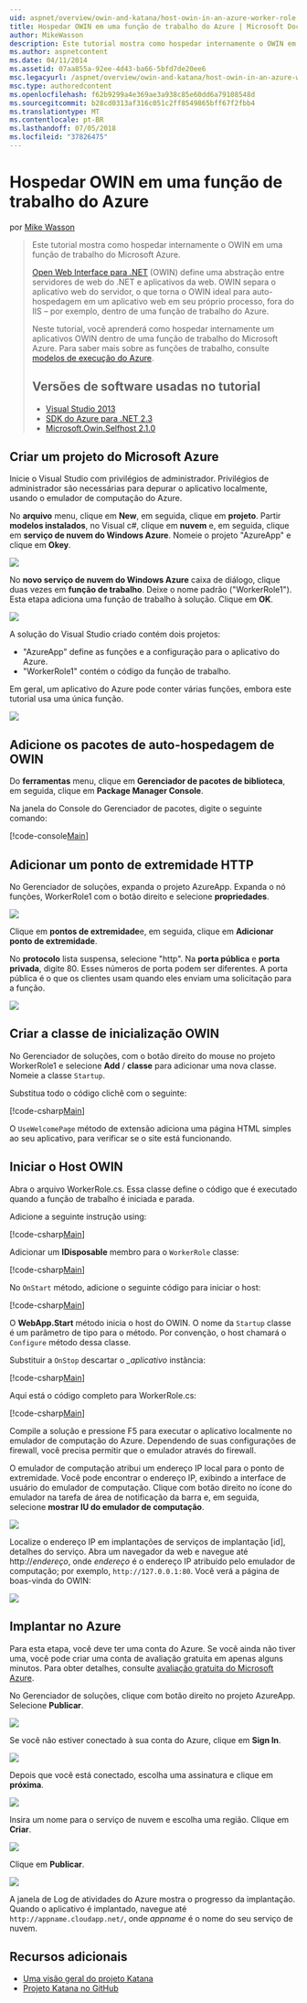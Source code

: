 ```yaml
---
uid: aspnet/overview/owin-and-katana/host-owin-in-an-azure-worker-role
title: Hospedar OWIN em uma função de trabalho do Azure | Microsoft Docs
author: MikeWasson
description: Este tutorial mostra como hospedar internamente o OWIN em uma função de trabalho do Microsoft Azure. Open Web Interface para .NET (OWIN) define uma abstração entre o servidor de web do .NET...
ms.author: aspnetcontent
ms.date: 04/11/2014
ms.assetid: 07aa855a-92ee-4d43-ba66-5bfd7de20ee6
msc.legacyurl: /aspnet/overview/owin-and-katana/host-owin-in-an-azure-worker-role
msc.type: authoredcontent
ms.openlocfilehash: f62b9299a4e369ae3a938c85e60dd6a79108548d
ms.sourcegitcommit: b28cd0313af316c051c2ff8549865bff67f2fbb4
ms.translationtype: MT
ms.contentlocale: pt-BR
ms.lasthandoff: 07/05/2018
ms.locfileid: "37826475"
---
```

<a name="host-owin-in-an-azure-worker-role"></a>Hospedar OWIN em uma função de trabalho do Azure
====================
por [Mike Wasson](https://github.com/MikeWasson)

> Este tutorial mostra como hospedar internamente o OWIN em uma função de trabalho do Microsoft Azure.
> 
> [Open Web Interface para .NET](http://owin.org/) (OWIN) define uma abstração entre servidores de web do .NET e aplicativos da web. OWIN separa o aplicativo web do servidor, o que torna o OWIN ideal para auto-hospedagem em um aplicativo web em seu próprio processo, fora do IIS – por exemplo, dentro de uma função de trabalho do Azure.
> 
> Neste tutorial, você aprenderá como hospedar internamente um aplicativos OWIN dentro de uma função de trabalho do Microsoft Azure. Para saber mais sobre as funções de trabalho, consulte [modelos de execução do Azure](https://azure.microsoft.com/documentation/articles/fundamentals-application-models/#CloudServices).
> 
> ## <a name="software-versions-used-in-the-tutorial"></a>Versões de software usadas no tutorial
> 
> 
> - [Visual Studio 2013](https://www.microsoft.com/visualstudio/eng/2013-downloads)
> - [SDK do Azure para .NET 2.3](https://azure.microsoft.com/downloads/)
> - [Microsoft.Owin.Selfhost 2.1.0](http://www.nuget.org/packages/Microsoft.Owin.SelfHost/2.1.0)


## <a name="create-a-microsoft-azure-project"></a>Criar um projeto do Microsoft Azure

Inicie o Visual Studio com privilégios de administrador. Privilégios de administrador são necessárias para depurar o aplicativo localmente, usando o emulador de computação do Azure.

No **arquivo** menu, clique em **New**, em seguida, clique em **projeto**. Partir **modelos instalados**, no Visual c#, clique em **nuvem** e, em seguida, clique em **serviço de nuvem do Windows Azure**. Nomeie o projeto "AzureApp" e clique em **Okey**.

[![](host-owin-in-an-azure-worker-role/_static/image2.png)](host-owin-in-an-azure-worker-role/_static/image1.png)

No **novo serviço de nuvem do Windows Azure** caixa de diálogo, clique duas vezes em **função de trabalho**. Deixe o nome padrão ("WorkerRole1"). Esta etapa adiciona uma função de trabalho à solução. Clique em **OK**.

[![](host-owin-in-an-azure-worker-role/_static/image4.png)](host-owin-in-an-azure-worker-role/_static/image3.png)

A solução do Visual Studio criado contém dois projetos:

- &quot;AzureApp&quot; define as funções e a configuração para o aplicativo do Azure.
- &quot;WorkerRole1&quot; contém o código da função de trabalho.

Em geral, um aplicativo do Azure pode conter várias funções, embora este tutorial usa uma única função.

![](host-owin-in-an-azure-worker-role/_static/image5.png)

## <a name="add-the-owin-self-host-packages"></a>Adicione os pacotes de auto-hospedagem de OWIN

Do **ferramentas** menu, clique em **Gerenciador de pacotes de biblioteca**, em seguida, clique em **Package Manager Console**.

Na janela do Console do Gerenciador de pacotes, digite o seguinte comando:

[!code-console[Main](host-owin-in-an-azure-worker-role/samples/sample1.cmd)]

## <a name="add-an-http-endpoint"></a>Adicionar um ponto de extremidade HTTP

No Gerenciador de soluções, expanda o projeto AzureApp. Expanda o nó funções, WorkerRole1 com o botão direito e selecione **propriedades**.

![](host-owin-in-an-azure-worker-role/_static/image6.png)

Clique em **pontos de extremidade**e, em seguida, clique em **Adicionar ponto de extremidade**.

No **protocolo** lista suspensa, selecione "http". Na **porta pública** e **porta privada**, digite 80. Esses números de porta podem ser diferentes. A porta pública é o que os clientes usam quando eles enviam uma solicitação para a função.

[![](host-owin-in-an-azure-worker-role/_static/image8.png)](host-owin-in-an-azure-worker-role/_static/image7.png)

## <a name="create-the-owin-startup-class"></a>Criar a classe de inicialização OWIN

No Gerenciador de soluções, com o botão direito do mouse no projeto WorkerRole1 e selecione **Add** / **classe** para adicionar uma nova classe. Nomeie a classe `Startup`.

Substitua todo o código clichê com o seguinte:

[!code-csharp[Main](host-owin-in-an-azure-worker-role/samples/sample2.cs)]

O `UseWelcomePage` método de extensão adiciona uma página HTML simples ao seu aplicativo, para verificar se o site está funcionando.

## <a name="start-the-owin-host"></a>Iniciar o Host OWIN

Abra o arquivo WorkerRole.cs. Essa classe define o código que é executado quando a função de trabalho é iniciada e parada.

Adicione a seguinte instrução using:

[!code-csharp[Main](host-owin-in-an-azure-worker-role/samples/sample3.cs)]

Adicionar um **IDisposable** membro para o `WorkerRole` classe:

[!code-csharp[Main](host-owin-in-an-azure-worker-role/samples/sample4.cs)]

No `OnStart` método, adicione o seguinte código para iniciar o host:

[!code-csharp[Main](host-owin-in-an-azure-worker-role/samples/sample5.cs?highlight=5)]

O **WebApp.Start** método inicia o host do OWIN. O nome da `Startup` classe é um parâmetro de tipo para o método. Por convenção, o host chamará o `Configure` método dessa classe.

Substituir a `OnStop` descartar o  *\_aplicativo* instância:

[!code-csharp[Main](host-owin-in-an-azure-worker-role/samples/sample6.cs)]

Aqui está o código completo para WorkerRole.cs:

[!code-csharp[Main](host-owin-in-an-azure-worker-role/samples/sample7.cs)]

Compile a solução e pressione F5 para executar o aplicativo localmente no emulador de computação do Azure. Dependendo de suas configurações de firewall, você precisa permitir que o emulador através do firewall.

O emulador de computação atribui um endereço IP local para o ponto de extremidade. Você pode encontrar o endereço IP, exibindo a interface de usuário do emulador de computação. Clique com botão direito no ícone do emulador na tarefa de área de notificação da barra e, em seguida, selecione **mostrar IU do emulador de computação**.

[![](host-owin-in-an-azure-worker-role/_static/image10.png)](host-owin-in-an-azure-worker-role/_static/image9.png)

Localize o endereço IP em implantações de serviços de implantação [id], detalhes do serviço. Abra um navegador da web e navegue até http://<em>endereço</em>, onde <em>endereço</em> é o endereço IP atribuído pelo emulador de computação; por exemplo, `http://127.0.0.1:80`. Você verá a página de boas-vinda do OWIN:

![](host-owin-in-an-azure-worker-role/_static/image11.png)

## <a name="deploy-to-azure"></a>Implantar no Azure

Para esta etapa, você deve ter uma conta do Azure. Se você ainda não tiver uma, você pode criar uma conta de avaliação gratuita em apenas alguns minutos. Para obter detalhes, consulte [avaliação gratuita do Microsoft Azure](https://azure.microsoft.com/pricing/free-trial/?WT.mc_id=A261C142F).

No Gerenciador de soluções, clique com botão direito no projeto AzureApp. Selecione **Publicar**.

![](host-owin-in-an-azure-worker-role/_static/image12.png)

Se você não estiver conectado à sua conta do Azure, clique em **Sign In**.

[![](host-owin-in-an-azure-worker-role/_static/image14.png)](host-owin-in-an-azure-worker-role/_static/image13.png)

Depois que você está conectado, escolha uma assinatura e clique em **próxima**.

[![](host-owin-in-an-azure-worker-role/_static/image16.png)](host-owin-in-an-azure-worker-role/_static/image15.png)

Insira um nome para o serviço de nuvem e escolha uma região. Clique em **Criar**.

![](host-owin-in-an-azure-worker-role/_static/image17.png)

Clique em **Publicar**.

[![](host-owin-in-an-azure-worker-role/_static/image19.png)](host-owin-in-an-azure-worker-role/_static/image18.png)

A janela de Log de atividades do Azure mostra o progresso da implantação. Quando o aplicativo é implantado, navegue até `http://appname.cloudapp.net/`, onde *appname* é o nome do seu serviço de nuvem.

## <a name="additional-resources"></a>Recursos adicionais

- [Uma visão geral do projeto Katana](an-overview-of-project-katana.md)
- [Projeto Katana no GitHub](https://github.com/aspnet/AspNetKatana/)

